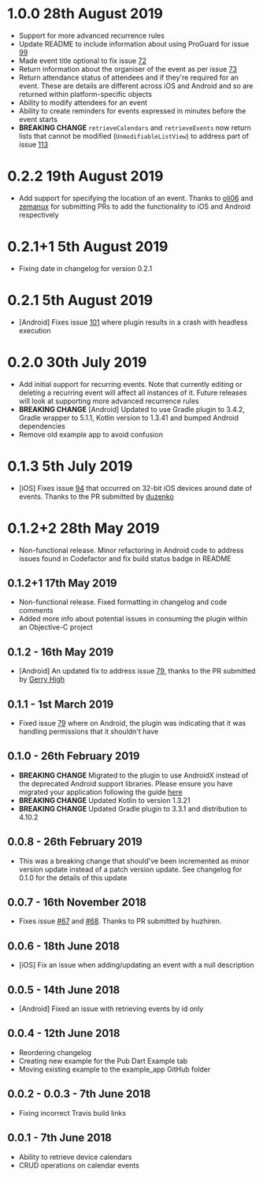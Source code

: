 # 1.0.0 28th August 2019
* Support for more advanced recurrence rules
* Update README to include information about using ProGuard for issue [99](https://github.com/builttoroam/flutter_plugins/issues/99)
* Made event title optional to fix issue [72](https://github.com/builttoroam/flutter_plugins/issues/72)
* Return information about the organiser of the event as per issue [73](https://github.com/builttoroam/flutter_plugins/issues/73)
* Return attendance status of attendees and if they're required for an event. These are details are different across iOS and Android and so are returned within platform-specific objects
* Ability to modify attendees for an event
* Ability to create reminders for events expressed in minutes before the event starts
* **BREAKING CHANGE** `retrieveCalendars` and `retrieveEvents` now return lists that cannot be modified (`UnmodifiableListView`) to address part of  issue [113](https://github.com/builttoroam/flutter_plugins/issues/113)

# 0.2.2 19th August 2019
* Add support for specifying the location of an event. Thanks to [oli06](https://github.com/oli06) and [zemanux](https://github.com/zemanux) for submitting PRs to add the functionality to iOS and Android respectively

# 0.2.1+1 5th August 2019
* Fixing date in changelog for version 0.2.1

# 0.2.1 5th August 2019
* [Android] Fixes issue [101](https://github.com/builttoroam/flutter_plugins/issues/101) where plugin results in a crash with headless execution

# 0.2.0 30th July 2019
* Add initial support for recurring events. Note that currently editing or deleting a recurring event will affect all instances of it. Future releases will look at supporting more advanced recurrence rules
* **BREAKING CHANGE** [Android] Updated to use Gradle plugin to 3.4.2, Gradle wrapper to 5.1.1, Kotlin version to 1.3.41 and bumped Android dependencies
* Remove old example app to avoid confusion

# 0.1.3 5th July 2019
* [iOS] Fixes issue [94](https://github.com/builttoroam/flutter_plugins/issues/94) that occurred on 32-bit iOS devices around date of events. Thanks to the PR submitted by [duzenko](https://github.com/duzenko)

# 0.1.2+2 28th May 2019
* Non-functional release. Minor refactoring in Android code to address issues found in Codefactor and fix build status badge in README

## 0.1.2+1 17th May 2019
* Non-functional release. Fixed formatting in changelog and code comments
* Added more info about potential issues in consuming the plugin within an Objective-C project

## 0.1.2 - 16th May 2019
* [Android] An updated fix to address issue [79](https://github.com/builttoroam/flutter_plugins/issues/79), thanks to the PR submitted by [Gerry High](https://github.com/gerryhigh)

## 0.1.1 - 1st March 2019
* Fixed issue [79](https://github.com/builttoroam/flutter_plugins/issues/79) where on Android, the plugin was indicating that it was handling permissions that it shouldn't have

## 0.1.0 - 26th February 2019
* **BREAKING CHANGE** Migrated to the plugin to use AndroidX instead of the deprecated Android support libraries. Please ensure you have migrated your application following the guide [here](https://developer.android.com/jetpack/androidx/migrate)
* **BREAKING CHANGE** Updated Kotlin to version 1.3.21
* **BREAKING CHANGE** Updated Gradle plugin to 3.3.1 and distribution to 4.10.2

## 0.0.8 - 26th February 2019

* This was a breaking change that should've been incremented as minor version update instead of a patch version update. See changelog for 0.1.0 for the details of this update

## 0.0.7 - 16th November 2018
* Fixes issue [#67](https://github.com/builttoroam/flutter_plugins/issues/67) and [#68](https://github.com/builttoroam/flutter_plugins/issues/68). Thanks to PR submitted by huzhiren.

## 0.0.6 - 18th June 2018
* [iOS] Fix an issue when adding/updating an event with a null description

## 0.0.5 - 14th June 2018

* [Android] Fixed an issue with retrieving events by id only

## 0.0.4 - 12th June 2018

* Reordering changelog
* Creating new example for the Pub Dart Example tab
* Moving existing example to the example_app GitHub folder

## 0.0.2 - 0.0.3 - 7th June 2018

* Fixing incorrect Travis build links

## 0.0.1 - 7th June 2018

* Ability to retrieve device calendars
* CRUD operations on calendar events
